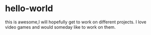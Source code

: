 # hello-world
this is awesome,I will hopefully get to work on different projects. I love video games and would someday like to work on them. 
